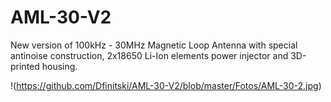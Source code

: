 # AML-30-V2

New version of 100kHz - 30MHz Magnetic Loop Antenna with special antinoise construction, 2x18650 Li-Ion elements power injector and 3D-printed housing.


!(https://github.com/Dfinitski/AML-30-V2/blob/master/Fotos/AML-30-2.jpg)
